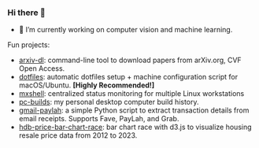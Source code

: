 ### Hi there 👋

-   🔭 I’m currently working on computer vision and machine learning.

<!-- ![Mark Huang Github Stats](https://github-readme-stats.vercel.app/api?username=MarkHershey&show_icons=true&count_private=true&theme=prussian) -->

Fun projects:

-   [arxiv-dl](https://github.com/MarkHershey/arxiv-dl): command-line tool to download papers from arXiv.org, CVF Open Access.
-   [dotfiles](https://github.com/MarkHershey/dotfiles): automatic dotfiles setup + machine configuration script for macOS/Ubuntu. **[Highly Recommended!]**
-   [mxshell](https://github.com/mxshell/WorkstationStatus): centralized status monitoring for multiple Linux workstations
-   [pc-builds](https://github.com/MarkHershey/pc-builds): my personal desktop computer build history.
-   [gmail-paylah](https://github.com/MarkHershey/gmail-paylah): a simple Python script to extract transaction details from email receipts. Supports Fave, PayLah, and Grab.
-   [hdb-price-bar-chart-race](https://markhh.com/hdb-price-bar-chart-race/): bar chart race with d3.js to visualize housing resale price data from 2012 to 2023.

